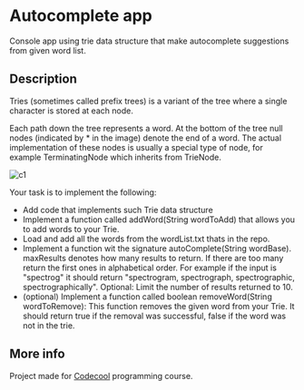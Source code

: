# Autocomplete app

Console app using trie data structure that make autocomplete suggestions from given word list.

## Description

Tries (sometimes called prefix trees) is a variant of the tree where a single character is stored at each node.

Each path down the tree represents a word. At the bottom of the tree null nodes (indicated by * in the image) denote the end of a word. The actual implementation of these nodes is usually a special type of node, for example TerminatingNode which inherits from TrieNode.

![c1](http://i68.tinypic.com/9a1ikw.png)

Your task is to implement the following:

- Add code that implements such Trie data structure 
- Implement a function called addWord(String wordToAdd) that allows you to add words to your Trie.
- Load and add all the words from the wordList.txt thats in the repo.
- Implement a function wit the signature autoComplete(String wordBase). maxResults denotes how many results to return. If there are too many return the first ones in alphabetical order. For example if the input is "spectrog" it should return "spectrogram, spectrograph, spectrographic, spectrographically". Optional: Limit the number of results returned to 10.
- (optional) Implement a function called boolean removeWord(String wordToRemove): This function removes the given word from your Trie. It should return true if the removal was successful, false if the word was not in the trie.

## More info

Project made for [Codecool](https://codecool.com/) programming course.

